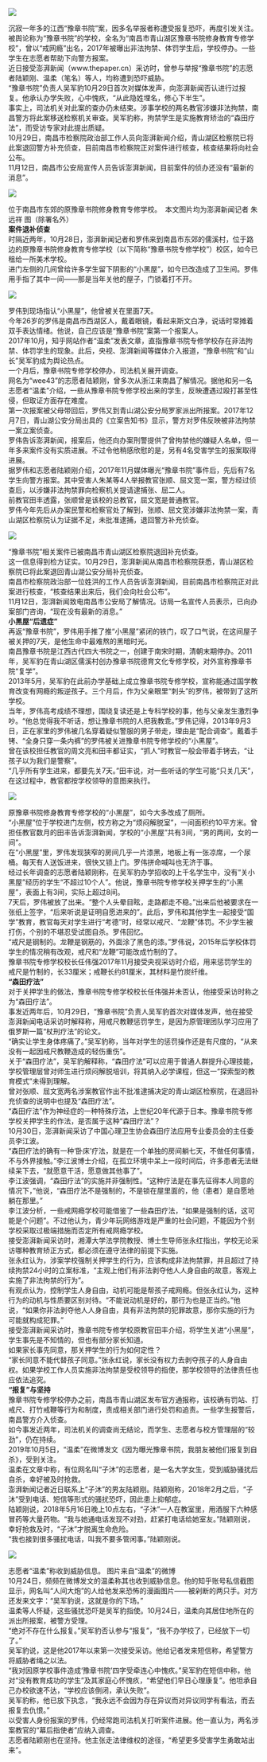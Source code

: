 <p><img src="https://raw.githubusercontent.com/ZjzMisaka/iaders/master/img/2019/11/9a7c5-a298ee7c95c1e57f3e6927d5a665b830.jpg"></p>
<p>沉寂一年多的江西“豫章书院”案，因多名举报者称遭受报复恐吓，再度引发关注。<span id="more-8798"></span><br />
被舆论称为“豫章书院”的学校，全名为“南昌市青山湖区豫章书院修身教育专修学校”，曾以“戒网瘾”出名，2017年被曝出非法拘禁、体罚学生后，学校停办。一些学生在志愿者帮助下向警方报案。<br />
近日接受澎湃新闻（www.thepaper.cn）采访时，曾参与举报“豫章书院”的志愿者陆颖刚、温柔（笔名）等人，均称遭到恐吓威胁。<br />
“豫章书院”负责人吴军豹10月29日首次对媒体发声，向澎湃新闻否认进行过报复。他承认办学失败，心中愧疚，“从此隐姓埋名，修心下半生”。<br />
事实上，司法机关对此案的查办仍未结束。涉事学校的两名教官涉嫌非法拘禁，南昌警方将此案移送检察机关审查。吴军豹称，拘禁学生是实施教育矫治的“森田疗法”，而受访专家对此提出质疑。<br />
10月29日，南昌市检察院政治部工作人员向澎湃新闻介绍，青山湖区检察院已将此案退回警方补充侦查，目前南昌市检察院正对案件进行核查，核查结果将向社会公布。<br />
11月12日，南昌市公安局宣传人员告诉澎湃新闻，目前案件的侦办还没有“最新的消息”。</p>
<p class="picbox"><img src="https://raw.githubusercontent.com/ZjzMisaka/iaders/master/img/2019/11/9a7c5-a298ee7c95c1e57f3e6927d5a665b830.jpg"></p>
<p>位于南昌市东郊的原豫章书院修身教育专修学校。&nbsp; 本文图片均为澎湃新闻记者 朱远祥 图（除署名外）<br />
<b>案件退补侦查</b><br />
时隔近两年，10月28日，澎湃新闻记者和罗伟来到南昌市东郊的儒溪村，位于路边的原豫章书院修身教育专修学校（以下简称“豫章书院专修学校”）校区，如今已租给一所美术学校。<br />
进门左侧的几间曾给许多学生留下阴影的“小黑屋”，如今已改造成了卫生间。罗伟用手指了其中一间——那是当年关他的屋子，门锁着打不开。</p>
<p class="picbox"><img src="https://raw.githubusercontent.com/ZjzMisaka/iaders/master/img/2019/11/97e28-e58887865e854a0580a395ede01e304c.jpg"></p>
<p>罗伟到现场指认“小黑屋”，他曾被关在里面7天。<br />
今年26岁的罗伟是南昌市西湖区人，戴着眼镜，看起来斯文白净，说话时常摊着双手表达情绪。他说，自己应该是“豫章书院”案第一个报案人。<br />
2017年10月，知乎网站作者“温柔”发表文章，直指豫章书院专修学校存在非法拘禁、体罚学生的现象。此后，央视、澎湃新闻等媒体介入报道，“豫章书院”和“山长”吴军豹成为舆论热点。<br />
一个月后，豫章书院专修学校停办，司法机关展开调查。<br />
网名为“wee43”的志愿者陆颖刚，曾多次从浙江来南昌了解情况。据他和另一名志愿者“温柔”介绍，一些从豫章书院专修学校出来的学生，反映遭遇过殴打甚至性侵，但取证方面存在难度。<br />
第一次报案被父母带回后，罗伟又到青山湖公安分局罗家派出所报案。2017年12月7日，青山湖公安分局出具的《立案告知书》显示，警方对罗伟反映被非法拘禁一案立案侦查。<br />
罗伟告诉澎湃新闻，报案后，他还向办案刑警提供了曾拘禁他的嫌疑人名单，但一年多来案件没有实质进展。不过令他稍感欣慰的是，另有4名受害学生的报案取得进展。<br />
据罗伟和志愿者陆颖刚介绍，2017年11月媒体曝光“豫章书院”事件后，先后有7名学生向警方报案。其中受害人朱某等4人举报教官张顺、屈文宽一案，警方经过侦查后，以涉嫌非法拘禁罪向检察机关提请逮捕张、屈二人。<br />
前教官田丰透露，张顺曾是该校的总教官，屈文宽是普通教官。<br />
罗伟今年先后从办案民警和检察官处了解到，张顺、屈文宽涉嫌非法拘禁一案，青山湖区检察院认为证据不足，未批准逮捕，退回警方补充侦查。</p>
<p class="picbox"><img src="https://raw.githubusercontent.com/ZjzMisaka/iaders/master/img/2019/11/21336-d3ae8be186a21b0c9c257658960a0de3.jpg"></p>
<p>“豫章书院”相关案件已被南昌市青山湖区检察院退回补充侦查。<br />
这一信息得到检方证实。10月29日，澎湃新闻从南昌市检察院获悉，青山湖区检察院已将此案退回青山湖公安分局补充侦查。<br />
南昌市检察院政治部一位姓洪的工作人员告诉澎湃新闻，目前南昌市检察院正对此案进行核查，“核查结果出来后，我们会向社会公布”。<br />
11月12日，澎湃新闻致电南昌市公安局了解情况。访局一名宣传人员表示，已向办案部门咨询，“现在没有最新的消息。”<br />
<b>小黑屋“后遗症”</b><br />
再返“豫章书院”，罗伟用手推了推“小黑屋”紧闭的铁门，叹了口气说，在这间屋子被关押的7天，是他生命中最难熬的黑暗时光。<br />
南昌豫章书院是江西古代四大书院之一，创建于南宋时期，清朝末期停办。2011年，吴军豹在青山湖区儒溪村创办豫章书院德育文化专修学校，对外宣称豫章书院“复学”。<br />
2013年5月，吴军豹在此前办学基础上成立豫章书院专修学校，宣称能通过国学教育改变有网瘾的叛逆孩子。三个月后，作为父亲眼里“刺头”的罗伟，被带到了这所学校。<br />
当年，罗伟高考成绩不理想，围绕复读还是上专科学校的事，他与父亲发生激烈争吵。“他总觉得我不听话，想让豫章书院的人把我教乖。”罗伟记得，2013年9月3日，正在家里的罗伟被几名穿着疑似警服的男子带走，理由是“配合调查”。戴着手铐、“全身只穿一条内裤”的罗伟被关进豫章书院专修学校的“小黑屋”。<br />
曾在该校担任教官的周文亮和田丰都证实，“抓人”时教官一般会带着手铐去，“让孩子以为我们是警察”。&nbsp;<br />
“几乎所有学生进来，都要先关7天。”田丰说，对一些听话的学生可能“只关几天”，在这过程中，教官都按学校领导的意图来执行。</p>
<p class="picbox"><img src="https://raw.githubusercontent.com/ZjzMisaka/iaders/master/img/2019/11/208f3-d3183e3aef60464f60b0199377e60410.jpg"></p>
<p>原豫章书院修身教育专修学校的“小黑屋”，如今大多改成了厕所。<br />
“小黑屋”位于学校进门左侧，校方称之为“烦闷解脱室”，一间面积约10平方米。曾担任教官数月的田丰告诉澎湃新闻，学校的“小黑屋”共有3间，“男的两间，女的一间”。<br />
在“小黑屋”里，罗伟发现狭窄的房间几乎一片漆黑，地板上有一张凉席，一个尿桶。每天有人送饭进来，很快又锁上门。罗伟拼命喊叫也无济于事。<br />
经过长年调查的志愿者陆颖刚称，在吴军豹办学招收的上千名学生中，没有“关小黑屋”经历的学生“不超过10个人”。他说，豫章书院专修学校关押学生的“小黑屋”，表面上有3间，实际上超过8间。<br />
7天后，罗伟被放了出来。“整个人头晕目眩，走路都走不稳。”出来后他被要求在一张纸上签字，“后来听说是证明自愿进来的”。此后，罗伟和其他学生一起接受“国学”教育，教官每天对学生进行“考德”时，经常以戒尺、“龙鞭”体罚。不少学生被打伤，个别的不堪忍受试图自杀。罗伟回忆。<br />
“戒尺是钢制的。龙鞭是钢筋的，外面涂了黑色的漆。”罗伟说，2015年后学校体罚学生的情况稍有改观，戒尺和“龙鞭”可能改成竹制的了。<br />
豫章书院专修学校校长任伟强2017年11月接受央视采访时介绍，用来惩罚学生的戒尺是竹制的，长33厘米；戒鞭长约81厘米，其材料是竹炭纤维。<br />
<b>“森田疗法”</b><br />
对于关押学生的做法，豫章书院专修学校校长任伟强并未否认，他接受采访时称之为“森田疗法”。<br />
事发近两年后，10月29日，“豫章书院”负责人吴军豹首次对媒体发声，他在接受澎湃新闻电话采访时解释称，用戒尺教鞭惩罚学生，是因为原管理团队学习应用了俄罗斯一篇“杖刑疗法”的论文。<br />
“确实让学生身体疼痛了。”吴军豹称，当年对学生的惩罚操作还是有尺度的，“从来没有一起因戒尺教鞭造成的轻伤重伤”。<br />
关于“森田疗法”，吴军豹解释称，“森田疗法”可以应用于普通人群提升心理技能，学校管理层曾对师生进行烦闷解脱培训，将其纳入必学课程，但这一“探索型的教育模式”未得到理解。<br />
曾对张顺、屈文宽两名涉案教官作出不批准逮捕决定的青山湖区检察院，在退回补充侦查的说明中也提及“森田疗法”。<br />
“森田疗法”作为神经症的一种特殊疗法，上世纪20年代源于日本。豫章书院专修学校关押学生的作法，是否属于这种“森田疗法”？<br />
10月30日，澎湃新闻采访了中国心理卫生协会森田疗法应用专业委员会的主任委员李江波。<br />
“森田疗法的确有一种‘卧床’疗法，就是在一个单独的房间躺七天，不做任何事情，不与外界接触。”李江波博士介绍，在孤立环境中呆上一段时间后，许多患者无法继续呆下去，“就愿意干活，愿意做其他事了”。<br />
李江波强调，“森田疗法”的实施并非强制性。“这种疗法是在事先征得本人同意的情况下，”他说，“森田疗法不是强制的，不是锁在屋里面的，他（患者）是自愿地躺在那里。”<br />
李江波分析，一些戒网瘾学校可能借鉴了一些森田疗法，“如果是强制的话，这可能是个问题”。不过他认为，青少年玩网络游戏是严重的社会问题，不能因为个别学校采取过极端措施而否定所有戒网瘾学校。<br />
接受澎湃新闻采访时，湘潭大学法学院教授、博士生导师张永红指出，学校无论采访哪种教育矫正方式，都必须在遵守法律的前提下实施。<br />
张永红认为，涉案学校强制关押学生的行为，应该构成非法拘禁罪，并且超过了持续拘禁24小时的立案标准，“主观上他们有非法剥夺他人人身自由的故意，客观上实施了非法拘禁的行为”。<br />
有观点认为，控制学生人身自由，动机可能是帮孩子戒网瘾。但张永红认为，这种行为的动机与性质要区别对待。“不能说动机是好的，那行为也是正当的。”他说，“如果你非法剥夺他人人身自由，具有非法拘禁的犯罪故意，那你实施的行为可能就构成犯罪。”<br />
接受澎湃新闻采访时，豫章书院专修学校原教官田丰介绍，将学生关进“小黑屋”，学生事先是不知情的，但也有部分家长知道。<br />
如果家长事先同意，那关押学生的行为如何定性？<br />
“家长同意不能代替孩子同意。”张永红说，家长没有权力去剥夺孩子的人身自由权。如果学校工作人员实施非法拘禁是受校领导的指使，那学校领导的法律责任也应依法追究。<br />
<b>“报复”与坚持</b><br />
豫章书院专修学校停办之前，南昌市青山湖区发布官方通报称，该校确有罚站、打戒尺、打竹戒鞭等行为和制度，责成相关部门进行处罚和追责。一些学生报警后，南昌警方介入侦查。<br />
如今事发近两年，司法机关的调查尚无结论，而学生、志愿者与校方管理层的“较劲”，仍在持续。<br />
2019年10月5日，“温柔”在微博发文《因为曝光豫章书院，我朋友被他们报复到自杀》，受到关注。<br />
温柔在文章中称，有位网名叫“子沐”的志愿者，是一名大学女生，受到威胁骚扰后自杀，幸好被及时抢救。<br />
澎湃新闻记者近日联系上“子沐”的男友陆颖刚。陆颖刚称，2018年2月之后，“子沐”受到电话、短信等形式的骚扰恐吓，因此患上抑郁症。<br />
陆颖刚说，2018年5月16日晚上10点左右，“子沐”一人在教室里，用酒服下六种感冒药等大量药物。“我与她通电话发现不对劲，赶紧打电话给她室友。”陆颖刚说，幸好抢救及时，“子沐”才脱离生命危险。<br />
“我也接到很多骚扰电话，叫我不要多管闲事。”陆颖刚说。</p>
<p class="picbox"><img src="https://raw.githubusercontent.com/ZjzMisaka/iaders/master/img/2019/11/d867f-3878ea73025481d50c517d2ad4b80ba3.jpg"></p>
<p>志愿者“温柔”称收到威胁信息。 图片来自“温柔”的微博<br />
10月24日，频频在微博发文的温柔称其也收到威胁信息。他的知乎账号私信截图显示，网名叫“人间大炮”的人给他发来恐怖的漫画图片——被剁断的两只手。对方还发来文字：“吴军豹说，这就是你的下场。”<br />
温柔等人怀疑，这些骚扰恐吓是吴军豹指使。10月24日，温柔向其居住地所在的派出所报案，被警方受理。<br />
“绝对不存在什么报复。”吴军豹否认参与“报复”，“我不办学校了，已经放下一切了。”<br />
吴军豹说，这是他2017年以来第一次接受采访。他给记者发来短信称，希望警方将威胁者绳之以法。<br />
“我对因原学校事件造成‘豫章书院’四字受牵连心中愧疚。”吴军豹在短信中称，他对“没有教育成功的学生”及其家庭心怀愧疚，“希望他们早日心理康复”。他坦承自己办校欲速不达，“学校应该倒闭，承认失败”。<br />
吴军豹称，他已放下执念，“我永远不会因为存在异议而对异议同学有看法，而去报复去仇恨。”<br />
以受害人身份报案的罗伟，仍经常跑司法机关打听案件进展。他一直认为，两名涉案教官的“幕后指使者”应纳入调查。<br />
志愿者陆颖刚也在坚持。他主张走法律维权的途径，“希望更多受害学生勇敢站出来”。​​​​</p>
